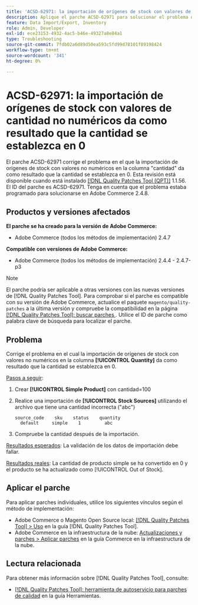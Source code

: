 ```yaml
---
title: 'ACSD-62971: la importación de orígenes de stock con valores de cantidad no numéricos da como resultado que la cantidad se establezca en 0'
description: Aplique el parche ACSD-62971 para solucionar el problema de Adobe Commerce en el que la importación de orígenes de stock con valores no numéricos en la columna "cantidad" provoca que la cantidad se establezca en 0.
feature: Data Import/Export, Inventory
role: Admin, Developer
exl-id: ece23153-4932-4ac5-b46e-49327a8e84a1
type: Troubleshooting
source-git-commit: 7fdb02a6d89d50ea593c5fd99d78101f89198424
workflow-type: tm+mt
source-wordcount: '341'
ht-degree: 0%

---
```


# ACSD-62971: la importación de orígenes de stock con valores de cantidad no numéricos da como resultado que la cantidad se establezca en 0

El parche ACSD-62971 corrige el problema en el que la importación de orígenes de stock con valores no numéricos en la columna &quot;cantidad&quot; da como resultado que la cantidad se establezca en 0. Esta revisión está disponible cuando está instalado [[!DNL Quality Patches Tool (QPT)]](/help/tools/quality-patches-tool/quality-patches-tool-to-self-serve-quality-patches.md) 1.1.56. El ID del parche es ACSD-62971. Tenga en cuenta que el problema estaba programado para solucionarse en Adobe Commerce 2.4.8.

## Productos y versiones afectados

**El parche se ha creado para la versión de Adobe Commerce:**

* Adobe Commerce (todos los métodos de implementación) 2.4.7

**Compatible con versiones de Adobe Commerce:**

* Adobe Commerce (todos los métodos de implementación) 2.4.4 - 2.4.7-p3

>[!NOTE]
>
>El parche podría ser aplicable a otras versiones con las nuevas versiones de [!DNL Quality Patches Tool]. Para comprobar si el parche es compatible con su versión de Adobe Commerce, actualice el paquete `magento/quality-patches` a la última versión y compruebe la compatibilidad en la página [[!DNL Quality Patches Tool]: buscar parches ](https://experienceleague.adobe.com/tools/commerce-quality-patches/index.html?lang=es). Utilice el ID de parche como palabra clave de búsqueda para localizar el parche.

## Problema

Corrige el problema en el cual la importación de orígenes de stock con valores no numéricos en la columna **[!UICONTROL Quantity]** da como resultado que la cantidad se establezca en 0.

<u>Pasos a seguir</u>:

1. Crear **[!UICONTROL Simple Product]** con cantidad=100
1. Realice una importación de **[!UICONTROL Stock Sources]** utilizando el archivo que tiene una cantidad incorrecta (&quot;abc&quot;)

   ```table
   source_code    sku    status    quantity
     default     simple    1         abc
   ```

1. Compruebe la cantidad después de la importación.

<u>Resultados esperados</u>:
La validación de los datos de importación debe fallar.

<u>Resultados reales</u>:
La cantidad de producto simple se ha convertido en 0 y el producto se ha actualizado como [!UICONTROL Out of Stock].

## Aplicar el parche

Para aplicar parches individuales, utilice los siguientes vínculos según el método de implementación:

* Adobe Commerce o Magento Open Source local: [[!DNL Quality Patches Tool] > Uso](/help/tools/quality-patches-tool/usage.md) en la guía [!DNL Quality Patches Tool].
* Adobe Commerce en la infraestructura de la nube: [Actualizaciones y parches > Aplicar parches](https://experienceleague.adobe.com/docs/commerce-cloud-service/user-guide/develop/upgrade/apply-patches.html?lang=es) en la guía Commerce en la infraestructura de la nube.

## Lectura relacionada

Para obtener más información sobre [!DNL Quality Patches Tool], consulte:

* [[!DNL Quality Patches Tool]: herramienta de autoservicio para parches de calidad](/help/tools/quality-patches-tool/quality-patches-tool-to-self-serve-quality-patches.md) en la guía Herramientas.
